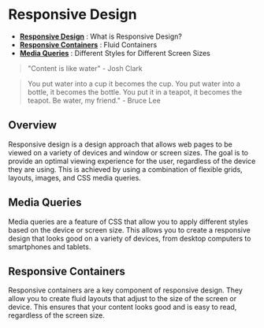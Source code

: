 # Responsive Design

- [**Responsive Design**](/responsive-design.md) : What is Responsive Design?
- [**Responsive Containers**](/responsive-containers.md) : Fluid Containers 
- [**Media Queries**](/media-queries.md) : Different Styles for Different Screen Sizes

> "Content is like water" - Josh Clark

> You put water into a cup it becomes the cup. You put water into a bottle, it becomes the bottle. You put it in a teapot, it becomes the teapot. Be water, my friend." - Bruce Lee

## Overview
Responsive design is a design approach that allows web pages to be viewed on a variety of devices and window or screen sizes. The goal is to provide an optimal viewing experience for the user, regardless of the device they are using. This is achieved by using a combination of flexible grids, layouts, images, and CSS media queries.

## Media Queries
Media queries are a feature of CSS that allow you to apply different styles based on the device or screen size. This allows you to create a responsive design that looks good on a variety of devices, from desktop computers to smartphones and tablets.

## Responsive Containers
Responsive containers are a key component of responsive design. They allow you to create fluid layouts that adjust to the size of the screen or device. This ensures that your content looks good and is easy to read, regardless of the screen size.

